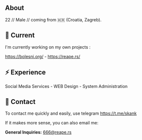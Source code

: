 ## About

22 // Male // coming from 🇭🇷 (Croatia, Zagreb).

## 🔭 Current 

I'm currently working on my own projects :

https://bolesni.org/ - https://reape.rs/


## ⚡️ Experience

Social Media Services - WEB Design - System Administration

## 💬 Contact

To contact me quickly and easily, use telegram https://t.me/skank

If it makes more sense, you can also email me:

**General Inquiries:** 666@reape.rs






<!---
mihalj/mihalj is a ✨ special ✨ repository because its `README.md` (this file) appears on your GitHub profile.
You can click the Preview link to take a look at your changes.
--->

